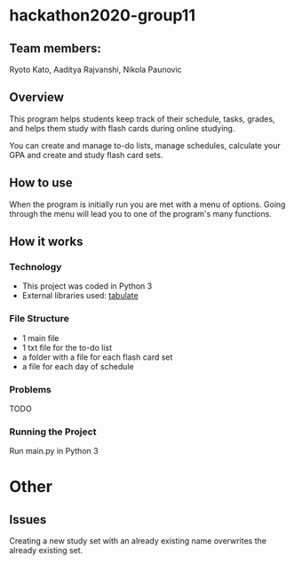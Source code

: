 # hackathon2020-group11

## Team members:
Ryoto Kato, Aaditya Rajvanshi, Nikola Paunovic

## Overview
This program helps students keep track of their schedule, tasks, grades, and helps them study with flash cards during online studying.

You can create and manage to-do lists, manage schedules, calculate your GPA and create and study flash card sets.

## How to use
When the program is initially run you are met with a menu of options. Going through the menu will lead you to one of the program's many functions.

## How it works

### Technology

- This project was coded in Python 3
- External libraries used: [tabulate](https://pypi.org/project/tabulate/)


### File Structure
- 1 main file
- 1 txt file for the to-do list
- a folder with a file for each flash card set
- a file for each day of schedule

### Problems
TODO

### Running the Project
Run main.py in Python 3

# Other

## Issues

Creating a new study set with an already existing name overwrites the already existing set.
